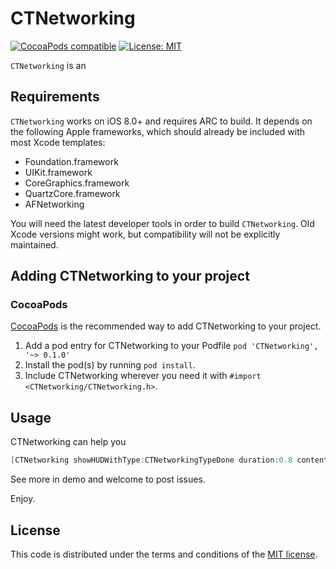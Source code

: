 # CTNetworking

[![CocoaPods compatible](https://img.shields.io/badge/CocoaPods-0.1.0-green.svg?style=flat)](https://cocoapods.org) [![License: MIT](https://img.shields.io/badge/license-MIT-blue.svg?style=flat)](http://opensource.org/licenses/MIT)

`CTNetworking` is an 

## Requirements

`CTNetworking` works on iOS 8.0+ and requires ARC to build. It depends on the following Apple frameworks, which should already be included with most Xcode templates:

* Foundation.framework
* UIKit.framework
* CoreGraphics.framework
* QuartzCore.framework
* AFNetworking

You will need the latest developer tools in order to build `CTNetworking`. Old Xcode versions might work, but compatibility will not be explicitly maintained.

## Adding CTNetworking to your project

### CocoaPods

[CocoaPods](http://cocoapods.org) is the recommended way to add CTNetworking to your project.

1. Add a pod entry for CTNetworking to your Podfile `pod 'CTNetworking', '~> 0.1.0'`
2. Install the pod(s) by running `pod install`.
3. Include CTNetworking wherever you need it with `#import <CTNetworking/CTNetworking.h>`.

## Usage

CTNetworking can help you 

```objective-c
[CTNetworking showHUDWithType:CTNetworkingTypeDone duration:0.8 contentString:@"Done"];
```

See more in demo and welcome to post issues.

Enjoy.

## License

This code is distributed under the terms and conditions of the [MIT license](LICENSE).

